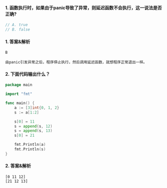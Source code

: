 #### 1. 函数执行时，如果由于panic导致了异常，则延迟函数不会执行，这一说法是否正确?

```go
// A. true
// B. false
```

#### 1. 答案&解析

```text
B

由panic引发异常之后，程序停止执行，然后调用延迟函数，就想程序正常退出一样。
```

#### 2. 下面代码输出什么？

```go
package main

import "fmt"

func main() {
	a := [3]int{0, 1, 2}
	s := a[1:2]

	s[0] = 11
	s = append(s, 12)
	s = append(s, 13)
	s[0] = 21

	fmt.Println(a)
	fmt.Println(s)
}
```

#### 2. 答案&解析

```text
[0 11 12]
[21 12 13]
```